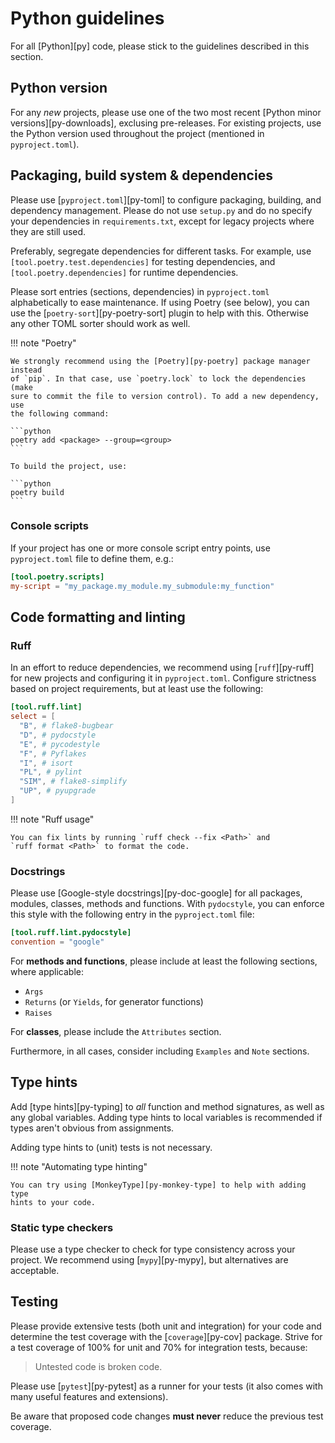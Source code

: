 # Python guidelines

For all [Python][py] code, please stick to the guidelines described in this
section.

## Python version

For any _new_ projects, please use one of the two most recent [Python minor
versions][py-downloads], exclusing pre-releases. For existing projects, use the
Python version used throughout the project (mentioned in `pyproject.toml`).

## Packaging, build system & dependencies

Please use [`pyproject.toml`][py-toml] to configure packaging, building, and
dependency management. Please do not use `setup.py` and do no specify your
dependencies in `requirements.txt`, except for legacy projects where they are
still used.

Preferably, segregate dependencies for different tasks. For example, use
`[tool.poetry.test.dependencies]` for testing dependencies, and
`[tool.poetry.dependencies]` for runtime dependencies.

Please sort entries (sections, dependencies) in `pyproject.toml` alphabetically
to ease maintenance. If using Poetry (see below), you can use the
[`poetry-sort`][py-poetry-sort] plugin to help with this. Otherwise any other
TOML sorter should work as well.

!!! note "Poetry"

    We strongly recommend using the [Poetry][py-poetry] package manager instead
    of `pip`. In that case, use `poetry.lock` to lock the dependencies (make
    sure to commit the file to version control). To add a new dependency, use
    the following command:

    ```python
    poetry add <package> --group=<group>
    ```

    To build the project, use:

    ```python
    poetry build
    ```

### Console scripts

If your project has one or more console script entry points, use
`pyproject.toml` file to define them, e.g.:

```toml
[tool.poetry.scripts]
my-script = "my_package.my_module.my_submodule:my_function"
```

## Code formatting and linting

### Ruff

In an effort to reduce dependencies, we recommend using [`ruff`][py-ruff] for
new projects and configuring it in `pyproject.toml`. Configure strictness based
on project requirements, but at least use the following:

```toml
[tool.ruff.lint]
select = [
  "B", # flake8-bugbear
  "D", # pydocstyle
  "E", # pycodestyle
  "F", # Pyflakes
  "I", # isort
  "PL", # pylint
  "SIM", # flake8-simplify
  "UP", # pyupgrade
]
```

!!! note "Ruff usage"

    You can fix lints by running `ruff check --fix <Path>` and
    `ruff format <Path>` to format the code.

### Docstrings

Please use [Google-style docstrings][py-doc-google] for all packages, modules,
classes, methods and functions. With `pydocstyle`, you can enforce this style
with the following entry in the `pyproject.toml` file:

```toml
[tool.ruff.lint.pydocstyle]
convention = "google"
```

For **methods and functions**, please include at least the following sections,
where applicable:

- `Args`
- `Returns` (or `Yields`, for generator functions)
- `Raises`

For **classes**, please include the `Attributes` section.

Furthermore, in all cases, consider including `Examples` and `Note` sections.

## Type hints

Add [type hints][py-typing] to _all_ function and method signatures, as well as
any global variables. Adding type hints to local variables is recommended if
types aren't obvious from assignments.

Adding type hints to (unit) tests is not necessary.

!!! note "Automating type hinting"

    You can try using [MonkeyType][py-monkey-type] to help with adding type
    hints to your code.


### Static type checkers

Please use a type checker to check for type consistency across your project. We
recommend using [`mypy`][py-mypy], but alternatives are acceptable.

## Testing

Please provide extensive tests (both unit and integration) for your code and
determine the test coverage with the [`coverage`][py-cov] package. Strive
for a test coverage of 100% for unit and 70% for integration tests, because:

> Untested code is broken code.

Please use [`pytest`][py-pytest] as a runner for your tests (it also comes with
many useful features and extensions).

Be aware that proposed code changes **must never** reduce the previous test
coverage.
